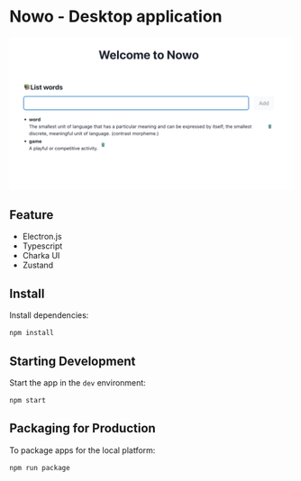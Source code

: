 # Nowo - Desktop application

![Screenshot](./assets/screenshot-1.png)


## Feature
- Electron.js
- Typescript
- Charka UI
- Zustand


## Install

Install dependencies:

```bash
npm install
```

## Starting Development

Start the app in the `dev` environment:

```bash
npm start
```

## Packaging for Production

To package apps for the local platform:

```bash
npm run package
```
